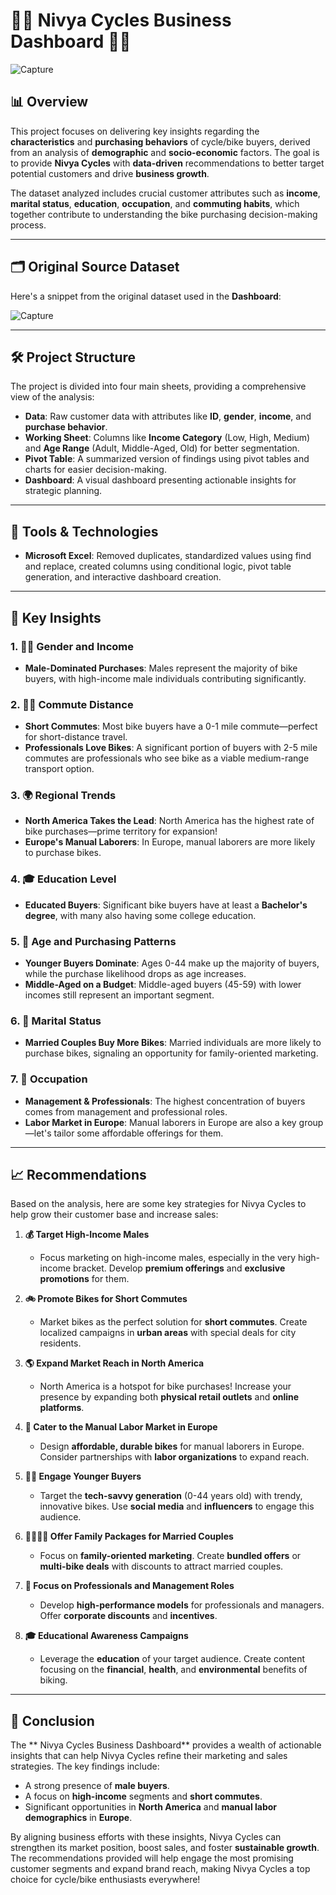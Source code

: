 # 🚴‍♂️ **Nivya Cycles Business Dashboard** 🚴‍♀️

![Capture](https://github.com/user-attachments/assets/037ccd52-9883-4565-aec4-920e7163c1cd)




## 📊 **Overview**
This project focuses on delivering key insights regarding the **characteristics** and **purchasing behaviors** of cycle/bike buyers, derived from an analysis of **demographic** and **socio-economic** factors. The goal is to provide **Nivya Cycles** with **data-driven** recommendations to better target potential customers and drive **business growth**.

The dataset analyzed includes crucial customer attributes such as **income**, **marital status**, **education**, **occupation**, and **commuting habits**, which together contribute to understanding the bike purchasing decision-making process.

---

## 🗂️ **Original Source Dataset**
Here's a snippet from the original dataset used in the **Dashboard**:

![Capture](https://github.com/user-attachments/assets/7b7df680-5aad-40be-9491-97ae817f9642)

---

## 🛠️ **Project Structure**
The project is divided into four main sheets, providing a comprehensive view of the analysis:

- **Data**: Raw customer data with attributes like **ID**, **gender**, **income**, and **purchase behavior**.
- **Working Sheet**: Columns like **Income Category** (Low, High, Medium) and **Age Range** (Adult, Middle-Aged, Old) for better segmentation.
- **Pivot Table**: A summarized version of findings using pivot tables and charts for easier decision-making.
- **Dashboard**: A visual dashboard presenting actionable insights for strategic planning.

---

## 🧰 **Tools & Technologies**
- **Microsoft Excel**: Removed duplicates, standardized values using find and replace, created columns using conditional logic, pivot table generation, and interactive dashboard creation.

---

## 🔑 **Key Insights**

### 1. **👨‍💼 Gender and Income**
- **Male-Dominated Purchases**: Males represent the majority of bike buyers, with high-income male individuals contributing significantly.

### 2. **🚴‍♂️ Commute Distance**
- **Short Commutes**: Most bike buyers have a 0-1 mile commute—perfect for short-distance travel.
- **Professionals Love Bikes**: A significant portion of buyers with 2-5 mile commutes are professionals who see bike as a viable medium-range transport option.

### 3. **🌍 Regional Trends**
- **North America Takes the Lead**: North America has the highest rate of bike purchases—prime territory for expansion!
- **Europe's Manual Laborers**: In Europe, manual laborers are more likely to purchase bikes.

### 4. **🎓 Education Level**
- **Educated Buyers**:  Significant bike buyers have at least a **Bachelor's degree**, with many also having some college education.

### 5. **👶 Age and Purchasing Patterns**
- **Younger Buyers Dominate**: Ages 0-44 make up the majority of buyers, while the purchase likelihood drops as age increases.
- **Middle-Aged on a Budget**: Middle-aged buyers (45-59) with lower incomes still represent an important segment.

### 6. **💍 Marital Status**
- **Married Couples Buy More Bikes**: Married individuals are more likely to purchase bikes, signaling an opportunity for family-oriented marketing.

### 7. **💼 Occupation**
- **Management & Professionals**: The highest concentration of buyers comes from management and professional roles.
- **Labor Market in Europe**: Manual laborers in Europe are also a key group—let's tailor some affordable offerings for them.

---

## 📈 **Recommendations**
Based on the analysis, here are some key strategies for Nivya Cycles to help grow their customer base and increase sales:

1. **💰 Target High-Income Males**
   - Focus marketing on high-income males, especially in the very high-income bracket. Develop **premium offerings** and **exclusive promotions** for them.

2. **🚲 Promote Bikes for Short Commutes**
   - Market bikes as the perfect solution for **short commutes**. Create localized campaigns in **urban areas** with special deals for city residents.

3. **🌎 Expand Market Reach in North America**
   - North America is a hotspot for bike purchases! Increase your presence by expanding both **physical retail outlets** and **online platforms**.

4. **🔨 Cater to the Manual Labor Market in Europe**
   - Design **affordable, durable bikes** for manual laborers in Europe. Consider partnerships with **labor organizations** to expand reach.

5. **👩‍💻 Engage Younger Buyers**
   - Target the **tech-savvy generation** (0-44 years old) with trendy, innovative bikes. Use **social media** and **influencers** to engage this audience.

6. **👨‍👩‍👧‍👦 Offer Family Packages for Married Couples**
   - Focus on **family-oriented marketing**. Create **bundled offers** or **multi-bike deals** with discounts to attract married couples.

7. **💼 Focus on Professionals and Management Roles**
   - Develop **high-performance models** for professionals and managers. Offer **corporate discounts** and **incentives**.

8. **🎓 Educational Awareness Campaigns**
   - Leverage the **education** of your target audience. Create content focusing on the **financial**, **health**, and **environmental** benefits of biking.

---

## 🏁 **Conclusion**
The ** Nivya Cycles Business Dashboard** provides a wealth of actionable insights that can help Nivya Cycles refine their marketing and sales strategies. The key findings include:

- A strong presence of **male buyers**.
- A focus on **high-income** segments and **short commutes**.
- Significant opportunities in **North America** and **manual labor demographics** in **Europe**.

By aligning business efforts with these insights, Nivya Cycles can strengthen its market position, boost sales, and foster **sustainable growth**. The recommendations provided will help engage the most promising customer segments and expand brand reach, making Nivya Cycles a top choice for cycle/bike enthusiasts everywhere!
